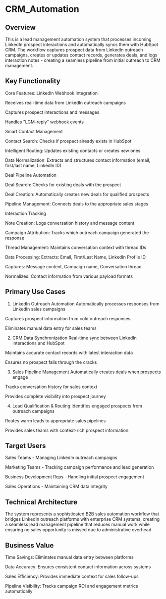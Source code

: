 # CRM_Automation
## Overview
This is a lead management automation system that processes incoming LinkedIn prospect interactions and automatically syncs them with HubSpot CRM. The workflow captures prospect data from LinkedIn outreach campaigns, creates or updates contact records, generates deals, and logs interaction notes - creating a seamless pipeline from initial outreach to CRM management.

## Key Functionality
Core Features:
LinkedIn Webhook Integration

Receives real-time data from LinkedIn outreach campaigns

Captures prospect interactions and messages

Handles "LGM-reply" webhook events

Smart Contact Management

Contact Search: Checks if prospect already exists in HubSpot

Intelligent Routing: Updates existing contacts or creates new ones

Data Normalization: Extracts and structures contact information (email, first/last name, LinkedIn ID)

Deal Pipeline Automation

Deal Search: Checks for existing deals with the prospect

Deal Creation: Automatically creates new deals for qualified prospects

Pipeline Management: Connects deals to the appropriate sales stages

Interaction Tracking

Note Creation: Logs conversation history and message content

Campaign Attribution: Tracks which outreach campaign generated the response

Thread Management: Maintains conversation context with thread IDs

Data Processing:
Extracts: Email, First/Last Name, LinkedIn Profile ID

Captures: Message content, Campaign name, Conversation thread

Normalizes: Contact information from various payload formats

## Primary Use Cases
1. LinkedIn Outreach Automation
Automatically processes responses from LinkedIn sales campaigns

Captures prospect information from cold outreach responses

Eliminates manual data entry for sales teams

2. CRM Data Synchronization
Real-time sync between LinkedIn interactions and HubSpot

Maintains accurate contact records with latest interaction data

Ensures no prospect falls through the cracks

3. Sales Pipeline Management
Automatically creates deals when prospects engage

Tracks conversation history for sales context

Provides complete visibility into prospect journey

4. Lead Qualification & Routing
Identifies engaged prospects from outreach campaigns

Routes warm leads to appropriate sales pipelines

Provides sales teams with context-rich prospect information

## Target Users
Sales Teams - Managing LinkedIn outreach campaigns

Marketing Teams - Tracking campaign performance and lead generation

Business Development Reps - Handling initial prospect engagement

Sales Operations - Maintaining CRM data integrity

## Technical Architecture
The system represents a sophisticated B2B sales automation workflow that bridges LinkedIn outreach platforms with enterprise CRM systems, creating a seamless lead management pipeline that reduces manual work while ensuring no sales opportunity is missed due to administrative overhead.

## Business Value
Time Savings: Eliminates manual data entry between platforms

Data Accuracy: Ensures consistent contact information across systems

Sales Efficiency: Provides immediate context for sales follow-ups

Pipeline Visibility: Tracks campaign ROI and engagement metrics automatically

